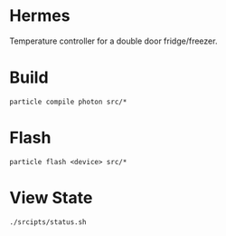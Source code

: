 Hermes
======

Temperature controller for a double door fridge/freezer.

# Build

```
particle compile photon src/*
```

# Flash

```
particle flash <device> src/*
```

# View State

```
./srcipts/status.sh
```
